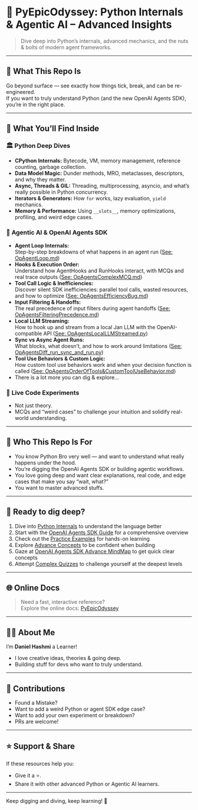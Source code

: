 # 🧠 PyEpicOdyssey: Python Internals & Agentic AI – Advanced Insights

> Dive deep into Python’s internals, advanced mechanics, and the nuts & bolts of modern agent frameworks.

---

## 🚀 What This Repo Is

Go beyond surface — see exactly how things tick, break, and can be re-engineered.  
If you want to truly understand Python (and the new OpenAI Agents SDK), you’re in the right place.

---

## 🧩 What You’ll Find Inside

### 🏛️ **Python Deep Dives**
- **CPython Internals:** Bytecode, VM, memory management, reference counting, garbage collection.
- **Data Model Magic:** Dunder methods, MRO, metaclasses, descriptors, and why they matter.
- **Async, Threads & GIL:** Threading, multiprocessing, asyncio, and what’s really possible in Python concurrency.
- **Iterators & Generators:** How `for` works, lazy evaluation, `yield` mechanics.
- **Memory & Performance:** Using `__slots__`, memory optimizations, profiling, and weird edge cases.

### 🤖 **Agentic AI & OpenAI Agents SDK**
- **Agent Loop Internals:**  
  Step-by-step breakdowns of what happens in an agent run ([See: OpAgentLoop.md](docs/OpAgentsOlympus/OpAgentLoop.md))
- **Hooks & Execution Order:**  
  Understand how AgentHooks and RunHooks interact, with MCQs and real trace outputs ([See: OpAgentsComplexMCQ.md](docs/OpAgentsOlympus/OpAgentsComplexMCQ.md))
- **Tool Call Logic & Inefficiencies:**  
  Discover silent SDK inefficiencies: parallel tool calls, wasted resources, and how to optimize ([See: OpAgentsEfficiencyBug.md](docs/OpAgentsOlympus/OpAgentsEfficiencyBug.md))
- **Input Filtering & Handoffs:**  
  The real precedence of input filters during agent handoffs ([See: OpAgentsFilteringPrecedence.md](docs/OpAgentsOlympus/OpAgentsFilteringPrecedence.md))
- **Local LLM Streaming:**  
  How to hook up and stream from a local Jan LLM with the OpenAI-compatible API ([See: OpAgentsLocalLLMStreamed.py](docs/OpAgentsOlympus/OpAgentsLocalLLMStreamed.py))
- **Sync vs Async Agent Runs:**  
  What blocks, what doesn’t, and how to work around limitations ([See: OpAgentsDiff_run_sync_and_run.py](docs/OpAgentsOlympus/OpAgentsDiff_run_sync_and_run.py))
- **Tool Use Behaviors & Custom Logic:**  
  How custom tool use behaviors work and when your decision function is called ([See: OpAgentsOrderOfTools&CustomToolUseBehavior.md](docs/OpAgentsOlympus/OpAgentsOrderOfTools%26CustomToolUseBehavior.md))
- There is a lot more you can dig & explore...

### 🧪 **Live Code Experiments**
- Not just theory.
- MCQs and “weird cases” to challenge your intuition and solidify real-world understanding.

---

## 🎯 Who This Repo Is For

- You know Python Bro very well — and want to understand what really happens under the hood.
- You’re digging the OpenAI Agents SDK or building agentic workflows.
- You love going deep and want clear explanations, real code, and edge cases that make you say “wait, what?”
- You want to master advanced stuffs.

---

## 🚀 **Ready to dig deep?**

1. Dive into [Python Internals](docs/PyDeepOlympus/PythonRunningCode.md) to understand the language better
2. Start with the [OpenAI Agents SDK Guide](docs/OpAgentsOlympus/OpenAI_Agents_SDK_Guide.md) for a comprehensive overview
3. Check out the [Practice Examples](docs/OpAgentsOlympus/practice/) for hands-on learning
4. Explore [Advance Concepts](docs/OpAgentsOlympus/) to be confident when building
5. Gaze at [OpenAI Agents SDK Advance MindMap](docs/OpAgentsOlympus/openai_agent_sdk_mindmap) to get quick clear concepts
6. Attempt [Complex Quizzes](docs/OpAgentsOlympus/openai_agent_sdk_mindmap.md) to challenge yourself at the deepest levels

---

## 🌐 **Online Docs**

> Need a fast, interactive reference?  
> Explore the online docs: [PyEpicOdyssey](https://danielhashmi.github.io/PyEpicOdyssey/)

---

## 👨‍💻 About Me

I’m **Daniel Hashmi** a Learner!

- I love creative ideas, theories & going deep.
- Building stuff for devs who want to truly understand.

---

## 🤝 Contributions

- Found a Mistake?
- Want to add a weird Python or agent SDK edge case?
- Want to add your own experiment or breakdown?  
- PRs are welcome!

---

## ⭐ Support & Share

If these resources help you:
- Give it a ⭐.
- Share it with other advanced Python or Agentic AI learners.

---

Keep digging and diving, keep learning! 🚀
